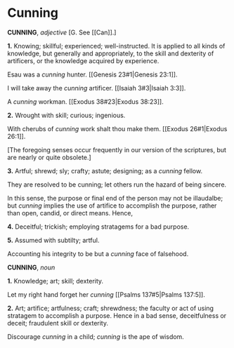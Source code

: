 # Cunning

**CUNNING**, _adjective_ \[G. See [[Can]].\]

**1.** Knowing; skillful; experienced; well-instructed. It is applied to all kinds of knowledge, but generally and appropriately, to the skill and dexterity of artificers, or the knowledge acquired by experience.

Esau was a _cunning_ hunter. [[Genesis 23#1|Genesis 23:1]].

I will take away the _cunning_ artificer. [[Isaiah 3#3|Isaiah 3:3]].

A _cunning_ workman. [[Exodus 38#23|Exodus 38:23]].

**2.** Wrought with skill; curious; ingenious.

With cherubs of _cunning_ work shalt thou make them. [[Exodus 26#1|Exodus 26:1]].

\[The foregoing senses occur frequently in our version of the scriptures, but are nearly or quite obsolete.\]

**3.** Artful; shrewd; sly; crafty; astute; designing; as a _cunning_ fellow.

They are resolved to be cunning; let others run the hazard of being sincere.

In this sense, the purpose or final end of the person may not be illaudalbe; but _cunning_ implies the use of artifice to accomplish the purpose, rather than open, candid, or direct means. Hence,

**4.** Deceitful; trickish; employing stratagems for a bad purpose.

**5.** Assumed with subtilty; artful.

Accounting his integrity to be but a _cunning_ face of falsehood.

**CUNNING**, _noun_

**1.** Knowledge; art; skill; dexterity.

Let my right hand forget her _cunning_ [[Psalms 137#5|Psalms 137:5]].

**2.** Art; artifice; artfulness; craft; shrewdness; the faculty or act of using stratagem to accomplish a purpose. Hence in a bad sense, deceitfulness or deceit; fraudulent skill or dexterity.

Discourage _cunning_ in a child; _cunning_ is the ape of wisdom.